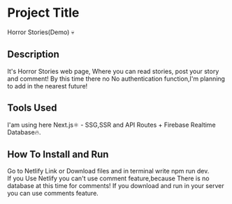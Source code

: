 # Project Title
Horror Stories(Demo) 💀

## Description
It's Horror Stories web page, Where you can read stories, post your story and comment!
By this time there no No authentication function,I'm planning to add in the nearest future!


## Tools Used
I'am using here  Next.js⚛️ - SSG,SSR and API Routes + Firebase Realtime Database🔥.

## How To Install and Run
Go to Netlify Link or Download files and in terminal write npm run dev.   
If you Use Netlify you can't use comment feature,because There is no database at this time for comments!
If you download and run in your server you can use comments feature.
